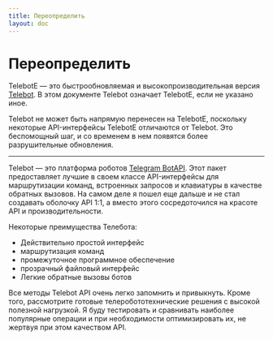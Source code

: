 ```yaml
---
title: Переопределить
layout: doc
---
```

# Переопределить
TelebotE — это быстрообновляемая и высокопроизводительная версия [Telebot](https://github.com/tucnak/telebot). В этом документе Telebot означает TelebotE, если не указано иное.

Telebot не может быть напрямую перенесен на TelebotE, поскольку некоторые API-интерфейсы TelebotE отличаются от Telebot. Это беспомощный шаг, и со временем в нем появятся более разрушительные обновления.
***
Telebot — это платформа роботов [Telegram BotAPI](https://core.telegram.org/bots/api).
Этот пакет предоставляет лучшие в своем классе API-интерфейсы для маршрутизации команд, встроенных запросов и клавиатуры в качестве обратных вызовов. На самом деле я пошел еще дальше и не стал создавать оболочку API 1:1, а вместо этого сосредоточился на красоте API и производительности.

Некоторые преимущества Телебота:
- Действительно простой интерфейс
- маршрутизация команд
- промежуточное программное обеспечение
- прозрачный файловый интерфейс
- Легкие обратные вызовы ботов

Все методы Telebot API очень легко запомнить и привыкнуть. Кроме того, рассмотрите готовые телеробототехнические решения с высокой полезной нагрузкой. Я буду тестировать и сравнивать наиболее популярные операции и при необходимости оптимизировать их, не жертвуя при этом качеством API.